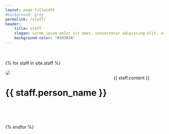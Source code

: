 ```yaml
---
layout: page-fullwidth
#background: grey
permalink: /staff/
header:
    title: staff
    slogan: Lorem ipsum dolor sit amet, consectetur adipiscing elit, sed do eiusmod tempor incididunt ut labore et dolore magna aliqua. 
    background-color: "#39393A"
---
```



<!-- 
{% for faculty in site.faculty %}
{{ faculty.content }}

{% endfor %} 
-->


<div class="faculty-list" style="margin: 3rem 0 0 0;">

{% for staff in site.staff %}
<div class="row" style="margin-bottom: 4rem; align-items: center;">

<div class="medium-4 columns" style="padding-right: 50px;">
	<img src="{{ staff.img }}" style="max-width: 200px; border-radius: 50%;"/>
</div>

<div class="medium-8 columns">
	<h1 style="font-weight: bold;">{{ staff.person_name }}</h1>
	{{ staff.content }}	
</div>



</div>


{% endfor %} 
<div>